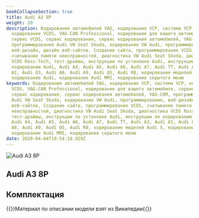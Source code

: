 ```yaml
---
bookCollapseSection: true
title: Audi A3 8P
weight: 20
description: Кодирование автомобилей VAG, кодирование VCP, система VCP,
  кодирование VCDS, VAG-CAN Professional, кодирование для вашего автомобиля,
  сервис VCDS, сервис кодирования, сервис кодирования автомобилей, VAG-COM,
  программирование Audi VW Seat Skoda, кодирование VW Audi, программирование,
  веб-дизайн, дизайн веб-сайтов, Создание сайта, программирование VCDS,
  считывание памяти неисправностей, диагностика VW Audi Seat Skoda, диагностика
  VCDS Ross-Tech, тест-драйвы, инструкции по установке Audi, инструкции по
  кодированию Audi, Audi A4, Audi A5, Audi A6, Audi A7, Audi TT, Audi A3, Audi
  A1, Audi Q3, Audi A8, Audi A9, Audi Q5, Audi R8, кодирование моделей Audi S,
  кодирование Audi, кодирование Audi MMI, кодирование скрытого меню
keywords: Кодирование автомобилей VAG, кодирование VCP, система VCP, кодирование
  VCDS, VAG-CAN Professional, кодирование для вашего автомобиля, сервис VCDS,
  сервис кодирования, сервис кодирования автомобилей, VAG-COM, программирование
  Audi VW Seat Skoda, кодирование VW Audi, программирование, веб-дизайн, дизайн
  веб-сайтов, Создание сайта, программирование VCDS, считывание памяти
  неисправностей, диагностика VW Audi Seat Skoda, диагностика VCDS Ross-Tech,
  тест-драйвы, инструкции по установке Audi, инструкции по кодированию Audi,
  Audi A4, Audi A5, Audi A6, Audi A7, Audi TT, Audi A3, Audi A1, Audi Q3, Audi
  A8, Audi A9, Audi Q5, Audi R8, кодирование моделей Audi S, кодирование Audi,
  кодирование Audi MMI, кодирование скрытого меню
date: 2020-04-04T19:54:18.929Z
---
```

![Audi A3 8P](/images/uploads/audi-a3-8p.jpeg "Audi A3 8P")

## Audi A3 8P

## Комплектация

{{<hint info>}}Материал по описании модели взят из Википедии{{</hint>}}